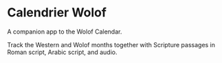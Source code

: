 # Calendrier Wolof

A companion app to the Wolof Calendar.

Track the Western and Wolof months together with Scripture passages in Roman script, Arabic script, and audio.
